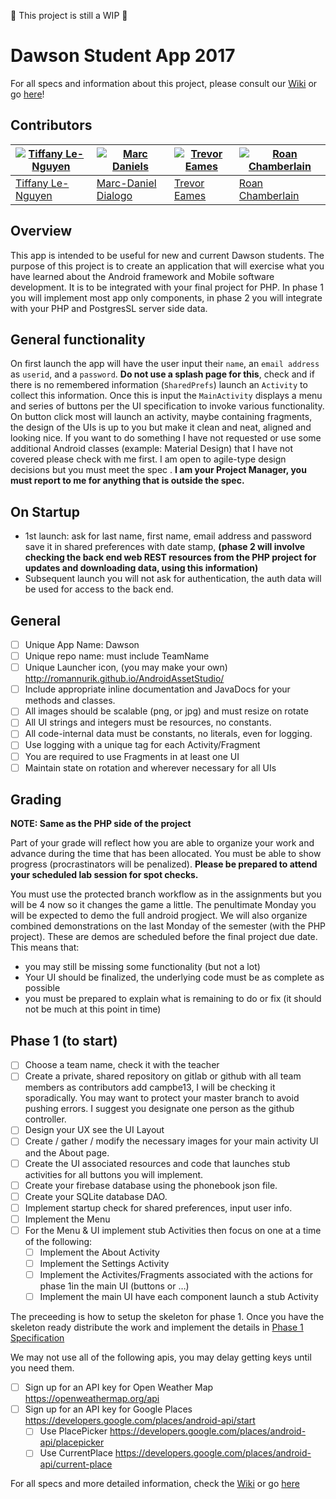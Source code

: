 🚧 This project is still a WIP 🚧
# Dawson Student App 2017
For all specs and information about this project, please consult our [Wiki](https://github.com/sirMerr/dawson-student-app/wiki) or go [here](https://sirmerr.github.io/compsci-notes/Mobile-Development/assignments/final-assignment/overview/)!

## Contributors
[![Tiffany Le-Nguyen](https://s.gravatar.com/avatar/5ff6912552de8e7e2770b7c7005e62f2?s=400)](https://github.com/sirMerr) | [![Marc Daniels](https://avatars3.githubusercontent.com/u/26173807?s=400&v=4)](https://github.com/marcdaniels48) | [![Trevor Eames](https://avatars0.githubusercontent.com/u/8592679?s=400&v=4)](https://github.com/gimongi) | [![Roan Chamberlain](https://avatars1.githubusercontent.com/u/14024438?s=400&v=4)](https://github.com/roanwc)
---|---|---|---|
[Tiffany Le-Nguyen](https://github.com/sirMerr) | [Marc-Daniel Dialogo](https://github.com/imbaky) | [Trevor Eames](https://github.com/naz321)| [Roan Chamberlain](https://github.com/roanwc)

## Overview
This app is intended to be useful for new and current Dawson students. The purpose of this project is to create an application that will exercise what you have learned about the Android framework  and Mobile software development. It is to be integrated with your final project for PHP. In phase 1 you will implement most app only components, in phase 2 you will integrate with your PHP and PostgresSL server side data.    
## General functionality
On first launch the app will have the user input their `name`, an `email address` as `userid`, and a `password`.   **Do not use a splash page for this**, check and if there is no remembered information (`SharedPrefs`) launch an `Activity` to collect this information.   Once this is input the `MainActivity` displays a menu and series of buttons per the UI specification  to invoke various functionality. On button click most will launch an activity, maybe containing fragments, the design of the UIs is up to you but make it clean and neat, aligned and looking nice.  If you want to do something I have not requested or use some additional Android classes (example: Material Design) that I have not covered please check with me first.  I am open to agile-type design decisions but you must meet the spec .  **I am your Project Manager,  you must report to me for anything that is outside the spec.**

## On Startup
* 1st launch: ask for last name, first name, email address and password  save it in shared preferences with date stamp,  **(phase 2 will involve checking the back end web REST resources from the PHP project for updates and downloading data, using this information)**
* Subsequent launch you will not ask for authentication, the auth data will be used for access to the back end.  

## General
- [ ] Unique App Name: Dawson<TeamName>
- [ ] Unique repo name: must include TeamName
- [ ] Unique Launcher icon, (you may make your own) http://romannurik.github.io/AndroidAssetStudio/
- [ ] Include appropriate inline documentation and JavaDocs for your methods and classes.
- [ ] All images should be scalable (png, or jpg) and must resize on rotate
- [ ] All UI strings and integers must be resources, no constants.
- [ ] All code-internal data must be constants, no literals, even for logging.
- [ ] Use logging with a unique tag for each Activity/Fragment
- [ ] You are required to use Fragments in at least one UI
- [ ] Maintain state on rotation and wherever necessary for all UIs

## Grading  

**NOTE: Same as the PHP side of the project**

Part of your grade will reflect how you are able to organize your work and advance during the time that has been allocated. You must be able to show progress (procrastinators will be penalized). **Please be prepared to attend your scheduled lab session for spot checks.**

You must use the protected branch workflow as in the assignments but you will be 4 now so it changes the game a little.   The penultimate Monday you will be expected to demo the full android progject.   We will also organize combined demonstrations on the last Monday of the semester (with the PHP project). These are demos are scheduled before the final project due date. This means that:

* you may still be missing some functionality (but not a lot) 
* Your UI should be finalized, the underlying code must be as complete as possible
* you must be prepared to explain what is remaining to do or fix (it should not be much at this point in time)

## Phase 1 (to start)
- [ ] Choose a team name, check it with the teacher
- [ ] Create a private, shared repository on gitlab or github with all team members as contributors add campbe13,  I will be checking it sporadically.  You may want to protect your master branch to avoid pushing errors. I suggest you designate one person as the github controller.
- [ ] Design your UX see the UI Layout
- [ ] Create / gather / modify the necessary images for your main activity UI and the About page.
- [ ] Create the UI associated resources and code that launches stub activities for all buttons you will implement.
- [ ] Create your firebase database using the phonebook json file. 
- [ ] Create your SQLite database DAO. 
- [ ] Implement  startup check for shared preferences, input user info.
- [ ] Implement the Menu 
- [ ] For the Menu & UI implement stub Activities then focus on one at a time of the following:
    - [ ] Implement the About Activity
    - [ ] Implement the Settings Activity
    - [ ] Implement the Activites/Fragments  associated with the actions  for phase 1in the main UI  (buttons or  …)
    - [ ] Implement the main UI have each component launch a stub Activity

The preceeding is how to setup the skeleton for phase 1.   Once you have the skeleton ready distribute the work and implement the details in [Phase 1 Specification](https://docs.google.com/document/d/1Mhg5NBIdvHkn-E65nneWjMOgvw2sBuWgCcllvIOy9Lc/edit)

We may not use all of the following apis, you may delay getting keys until you need them.
- [ ] Sign up for an API key for Open Weather Map https://openweathermap.org/api
- [ ] Sign up for an API key for Google Places  https://developers.google.com/places/android-api/start  
    - [ ] Use PlacePicker https://developers.google.com/places/android-api/placepicker
    - [ ] Use CurrentPlace https://developers.google.com/places/android-api/current-place

For all specs and more detailed information, check the [Wiki](https://github.com/sirMerr/dawson-student-app/wiki) or go [here](https://sirmerr.github.io/compsci-notes/Mobile-Development/assignments/final-assignment/overview/)